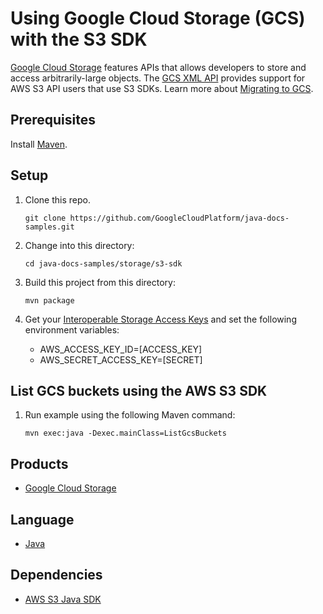# Using Google Cloud Storage (GCS) with the S3 SDK

[Google Cloud Storage][1] features APIs that allows developers to store and access arbitrarily-large
objects. The [GCS XML API][5] provides support for AWS S3 API users that use S3 SDKs.
Learn more about [Migrating to GCS][6].

## Prerequisites

Install [Maven](http://maven.apache.org/).

## Setup

1. Clone this repo.

   ```
   git clone https://github.com/GoogleCloudPlatform/java-docs-samples.git
   ```

1. Change into this directory:

   ```
   cd java-docs-samples/storage/s3-sdk
   ```

1. Build this project from this directory:

   ```
   mvn package
   ```

1. Get your [Interoperable Storage Access Keys][3] and set the following environment variables:

   * AWS_ACCESS_KEY_ID=[ACCESS_KEY]
   * AWS_SECRET_ACCESS_KEY=[SECRET]


## List GCS buckets using the AWS S3 SDK

1. Run example using the following Maven command:

   ```
   mvn exec:java -Dexec.mainClass=ListGcsBuckets
   ```

## Products
- [Google Cloud Storage][2]

## Language
- [Java][2]

## Dependencies
- [AWS S3 Java SDK][4]

[1]: https://cloud.google.com/storage
[2]: https://java.com
[3]: https://cloud.google.com/storage/docs/migrating#keys
[4]: https://mvnrepository.com/artifact/com.amazonaws/aws-java-sdk-s3
[5]: https://cloud.google.com/storage/docs/xml-api/overview
[6]: https://cloud.google.com/storage/docs/migrating
